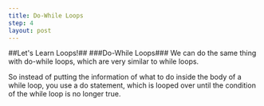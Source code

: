 ```yaml
---
title: Do-While Loops
step: 4
layout: post
---
```


##Let's Learn Loops!##
###Do-While Loops###
We can do the same thing with do-while loops, which are very similar to while loops.

<script src="https://gist.github.com/MrMepper/4115a1e6fcee1738d210.js"></script>

So instead of putting the information of what to do inside the body of a while loop, you use a do statement, which is
looped over until the condition of the while loop is no longer true.